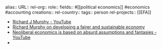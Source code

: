 alias::
URL::
rel-org::
role::
fields:: #[[political economics]] #economics #accounting
creations::
rel-country::
tags:: person
rel-projects:: [[EFA]]



- [Richard J Murphy - YouTube](https://www.youtube.com/@RichardJMurphy)
- [Richard Murphy on developing a fairer and sustainable economy](https://www.taxresearch.org.uk/Blog/)
- [Neoliberal economics is based on absurd assumptions and fantasies - YouTube](https://www.youtube.com/watch?v=uYyalJMXROw)
-
